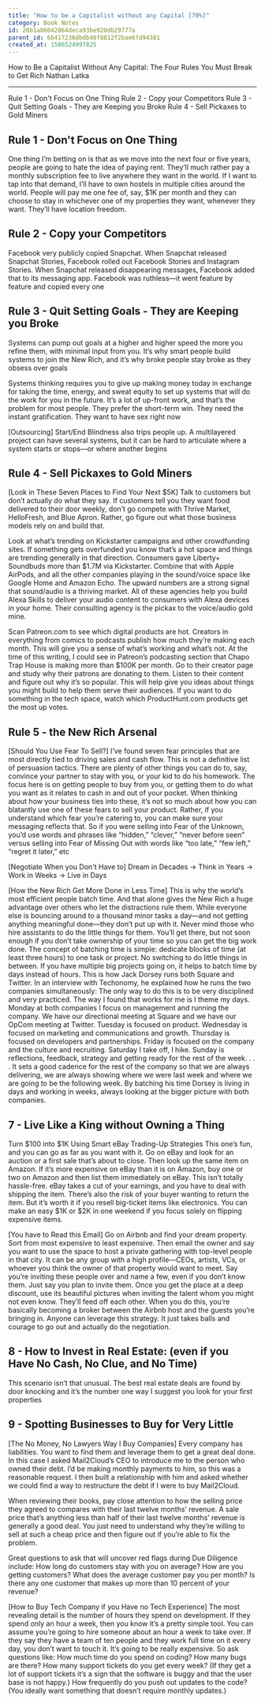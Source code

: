 ```yaml
---
title: "How to be a Capitalist without any Capital [70%]"
category: Book Notes
id: 28b1a06042064deca93be920db29777a
parent_id: 6b417236dbdb40f8812f2bae6fd94381
created_at: 1586524997825
---
```


How to Be a Capitalist Without Any Capital: The Four Rules You Must Break to Get Rich
Nathan Latka

---

Rule 1 - Don't Focus on One Thing
Rule 2 - Copy your Competitors
Rule 3 - Quit Setting Goals - They are Keeping you Broke
Rule 4 - Sell Pickaxes to Gold Miners

## Rule 1 - Don't Focus on One Thing

One thing I’m betting on is that as we move into the next four or five years, people are going to hate the idea of paying rent. They’ll much rather pay a monthly subscription fee to live anywhere they want in the world. If I want to tap into that demand, I’ll have to own hostels in multiple cities around the world. People will pay me one fee of, say, $1K per month and they can choose to stay in whichever one of my properties they want, whenever they want. They’ll have location freedom.

## Rule 2 - Copy your Competitors

Facebook very publicly copied Snapchat. When Snapchat released Snapchat Stories, Facebook rolled out Facebook Stories and Instagram Stories. When Snapchat released disappearing messages, Facebook added that to its messaging app. Facebook was ruthless—it went feature by feature and copied every one


## Rule 3 - Quit Setting Goals - They are Keeping you Broke

Systems can pump out goals at a higher and higher speed the more you refine them, with minimal input from you. It’s why smart people build systems to join the New Rich, and it’s why broke people stay broke as they obsess over goals

Systems thinking requires you to give up making money today in exchange for taking the time, energy, and sweat equity to set up systems that will do the work for you in the future. It’s a lot of up-front work, and that’s the problem for most people. They prefer the short-term win. They need the instant gratification. They want to have sex right now

[Outsourcing]
Start/End Blindness also trips people up. A multilayered project can have several systems, but it can be hard to articulate where a system starts or stops—or where another begins

## Rule 4 - Sell Pickaxes to Gold Miners


[Look in These Seven Places to Find Your Next $5K]
Talk to customers but don’t actually do what they say. If customers tell you they want food delivered to their door weekly, don’t go compete with Thrive Market, HelloFresh, and Blue Apron. Rather, go figure out what those business models rely on and build that.

Look at what’s trending on Kickstarter campaigns and other crowdfunding sites. If something gets overfunded you know that’s a hot space and things are trending generally in that direction. Consumers gave Liberty+ Soundbuds more than $1.7M via Kickstarter. Combine that with Apple AirPods, and all the other companies playing in the sound/voice space like Google Home and Amazon Echo. The upward numbers are a strong signal that sound/audio is a thriving market. All of these agencies help you build Alexa Skills to deliver your audio content to consumers with Alexa devices in your home. Their consulting agency is the pickax to the voice/audio gold mine.

Scan Patreon.com to see which digital products are hot. Creators in everything from comics to podcasts publish how much they’re making each month. This will give you a sense of what’s working and what’s not. At the time of this writing, I could see in Patreon’s podcasting section that Chapo Trap House is making more than $100K per month. Go to their creator page and study why their patrons are donating to them. Listen to their content and figure out why it’s so popular. This will help give you ideas about things you might build to help them serve their audiences. If you want to do something in the tech space, watch which ProductHunt.com products get the most up votes.

## Rule 5 - the New Rich Arsenal

[Should You Use Fear To Sell?]
I’ve found seven fear principles that are most directly tied to driving sales and cash flow. This is not a definitive list of persuasion tactics. There are plenty of other things you can do to, say, convince your partner to stay with you, or your kid to do his homework. The focus here is on getting people to buy from you, or getting them to do what you want as it relates to cash in and out of your pocket.
When thinking about how your business ties into these, it’s not so much about how you can blatantly use one of these fears to sell your product. Rather, if you understand which fear you’re catering to, you can make sure your messaging reflects that. So if you were selling into Fear of the Unknown, you’d use words and phrases like “hidden,” “clever,” “never before seen” versus selling into Fear of Missing Out with words like “too late,” “few left,” “regret it later,” etc

[Negotiate When you Don't Have to]
Dream in Decades → Think in Years → Work in Weeks → Live in Days

[How the New Rich Get More Done in Less Time]
This is why the world’s most efficient people batch time. And that alone gives the New Rich a huge advantage over others who let the distractions rule them. While everyone else is bouncing around to a thousand minor tasks a day—and not getting anything meaningful done—they don’t put up with it. Never mind those who hire assistants to do the little things for them. You’ll get there, but not soon enough if you don’t take ownership of your time so you can get the big work done.
The concept of batching time is simple: dedicate blocks of time (at least three hours) to one task or project. No switching to do little things in between. If you have multiple big projects going on, it helps to batch time by days instead of hours. This is how Jack Dorsey runs both Square and Twitter. In an interview with Techonomy, he explained how he runs the two companies simultaneously:
The only way to do this is to be very disciplined and very practiced. The way I found that works for me is I theme my days. Monday at both companies I focus on management and running the company. We have our directional meeting at Square and we have our OpCom meeting at Twitter. Tuesday is focused on product. Wednesday is focused on marketing and communications and growth. Thursday is focused on developers and partnerships. Friday is focused on the company and the culture and recruiting. Saturday I take off, I hike. Sunday is reflections, feedback, strategy and getting ready for the rest of the week. . . . It sets a good cadence for the rest of the company so that we are always delivering, we are always showing where we were last week and where we are going to be the following week.
By batching his time Dorsey is living in days and working in weeks, always looking at the bigger picture with both companies.


## 7 - Live Like a King without Owning a Thing

Turn $100 into $1K Using Smart eBay Trading-Up Strategies
This one’s fun, and you can go as far as you want with it. Go on eBay and look for an auction or a first sale that’s about to close. Then look up the same item on Amazon. If it’s more expensive on eBay than it is on Amazon, buy one or two on Amazon and then list them immediately on eBay.
This isn’t totally hassle-free. eBay takes a cut of your earnings, and you have to deal with shipping the item. There’s also the risk of your buyer wanting to return the item. But it’s worth it if you resell big-ticket items like electronics. You can make an easy $1K or $2K in one weekend if you focus solely on flipping expensive items.

[You have to Read this Email]
Go on Airbnb and find your dream property. Sort from most expensive to least expensive. Then email the owner and say you want to use the space to host a private gathering with top-level people in that city. It can be any group with a high profile—CEOs, artists, VCs, or whoever you think the owner of that property would want to meet. Say you’re inviting these people over and name a few, even if you don’t know them. Just say you plan to invite them. Once you get the place at a deep discount, use its beautiful pictures when inviting the talent whom you might not even know. They’ll feed off each other. When you do this, you’re basically becoming a broker between the Airbnb host and the guests you’re bringing in. Anyone can leverage this strategy. It just takes balls and courage to go out and actually do the negotiation.


## 8 - How to Invest in Real Estate: (even if you Have No Cash, No Clue, and No Time)

This scenario isn’t that unusual. The best real estate deals are found by door knocking and it’s the number one way I suggest you look for your first properties

## 9 - Spotting Businesses to Buy for Very Little 

[The No Money, No Lawyers Way I Buy Companies]
Every company has liabilities. You want to find them and leverage them to get a great deal done. In this case I asked Mail2Cloud’s CEO to introduce me to the person who owned their debt. I’d be making monthly payments to him, so this was a reasonable request. I then built a relationship with him and asked whether we could find a way to restructure the debt if I were to buy Mail2Cloud.

When reviewing their books, pay close attention to how the selling price they agreed to compares with their last twelve months’ revenue. A sale price that’s anything less than half of their last twelve months’ revenue is generally a good deal. You just need to understand why they’re willing to sell at such a cheap price and then figure out if you’re able to fix the problem.

Great questions to ask that will uncover red flags during Due Diligence include:
How long do customers stay with you on average? 
How are you getting customers? 
What does the average customer pay you per month? 
Is there any one customer that makes up more than 10 percent of your revenue?

[How to Buy Tech Company if you Have no Tech Experience]
The most revealing detail is the number of hours they spend on development. If they spend only an hour a week, then you know it’s a pretty simple tool. You can assume you’re going to hire someone about an hour a week to take over. If they say they have a team of ten people and they work full time on it every day, you don’t want to touch it. It’s going to be really expensive. So ask questions like:
How much time do you spend on coding? 
How many bugs are there? 
How many support tickets do you get every week? (If they get a lot of support tickets it’s a sign that the software is buggy and that the user base is not happy.) 
How frequently do you push out updates to the code? (You ideally want something that doesn’t require monthly updates.)
    